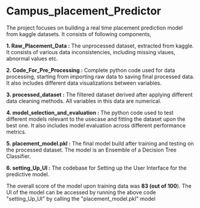 # Campus_placement_Predictor

The project focuses on building a real time placement prediction model from kaggle datasets. It consists of following components,

**1. Raw_Placement_Data :** The unprocessed dataset, extracted from kaggle. It consists of various data inconsistencies, including missing vlaues, abnormal values etc.

**2. Code_For_Pre_Processing :** Complete python code used for data processing, starting from importing raw data to saving final processed data. It also includes different data visualizations between variables.

**3. processed_dataset :** The filtered dataset derived after applying different data cleaning methods. All variables in this data are numerical.

**4. model_selection_and_evaluation :** The python code used to test different models relevant to the usecase and fitting the dataset upon the best one. It also includes model evaluation across different performance metrics.

**5. placement_model.pkl :** The final model build after training and testing on the processed dataset. The model is an Ensemble of a Decision Tree Classifier.

**6. setting_Up_UI :** The codebase for Setting up the User Interface for the predictive model.

The overall score of the model upon training data was **83 (out of 100**). The UI of the model can be accessed by running the above code "setting_Up_UI" by calling the "placement_model.pkl" model
